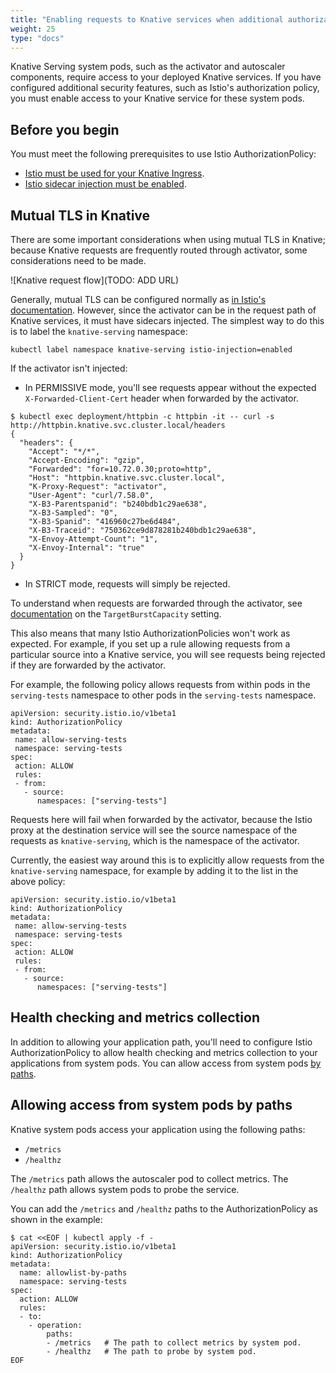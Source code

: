 ```yaml
---
title: "Enabling requests to Knative services when additional authorization policies are enabled"
weight: 25
type: "docs"
---
```


Knative Serving system pods, such as the activator and autoscaler components, require access to your deployed Knative services.
If you have configured additional security features, such as Istio's authorization policy, you must enable access to your Knative service for these system pods.

## Before you begin

You must meet the following prerequisites to use Istio AuthorizationPolicy:

- [Istio must be used for your Knative Ingress](https://knative.dev/docs/install/any-kubernetes-cluster/#installing-the-serving-component).
- [Istio sidecar injection must be enabled](https://istio.io/latest/docs/setup/additional-setup/sidecar-injection/).

## Mutual TLS in Knative

There are some important considerations when using mutual TLS in Knative; because Knative requests are frequently routed through activator, some considerations need to be made.

![Knative request flow](TODO: ADD URL)

Generally, mutual TLS can be configured normally as [in Istio's documentation](https://istio.io/latest/docs/tasks/security/authentication/mtls-migration/). However, since the activator can be in the request path of Knative services, it must have sidecars injected. The simplest way to do this is to label the `knative-serving` namespace:

```
kubectl label namespace knative-serving istio-injection=enabled
```

If the activator isn't injected:

- In PERMISSIVE mode, you'll see requests appear without the expected `X-Forwarded-Client-Cert` header when forwarded by the activator.

```
$ kubectl exec deployment/httpbin -c httpbin -it -- curl -s http://httpbin.knative.svc.cluster.local/headers
{
  "headers": {
    "Accept": "*/*", 
    "Accept-Encoding": "gzip", 
    "Forwarded": "for=10.72.0.30;proto=http", 
    "Host": "httpbin.knative.svc.cluster.local", 
    "K-Proxy-Request": "activator", 
    "User-Agent": "curl/7.58.0", 
    "X-B3-Parentspanid": "b240bdb1c29ae638", 
    "X-B3-Sampled": "0", 
    "X-B3-Spanid": "416960c27be6d484", 
    "X-B3-Traceid": "750362ce9d878281b240bdb1c29ae638", 
    "X-Envoy-Attempt-Count": "1", 
    "X-Envoy-Internal": "true"
  }
}
```

- In STRICT mode, requests will simply be rejected.

To understand when requests are forwarded through the activator, see [documentation](https://knative.dev/docs/serving/autoscaling/target-burst-capacity/) on the `TargetBurstCapacity` setting.

This also means that many Istio AuthorizationPolicies won't work as expected. For example, if you set up a rule allowing requests from a particular source into a Knative service, you will see requests being rejected if they are forwarded by the activator. 

For example, the following policy allows requests from within pods in the `serving-tests` namespace to other pods in the `serving-tests` namespace.

```
apiVersion: security.istio.io/v1beta1
kind: AuthorizationPolicy
metadata:
 name: allow-serving-tests
 namespace: serving-tests
spec:
 action: ALLOW
 rules:
 - from:
   - source:
      namespaces: ["serving-tests"]
```

Requests here will fail when forwarded by the activator, because the Istio proxy at the destination service will see the source namespace of the requests as `knative-serving`, which is the namespace of the activator.

Currently, the easiest way around this is to explicitly allow requests from the `knative-serving` namespace, for example by adding it to the list in the above policy:

```
apiVersion: security.istio.io/v1beta1
kind: AuthorizationPolicy
metadata:
 name: allow-serving-tests
 namespace: serving-tests
spec:
 action: ALLOW
 rules:
 - from:
   - source:
      namespaces: ["serving-tests"]
```

## Health checking and metrics collection

In addition to allowing your application path, you'll need to configure Istio AuthorizationPolicy
to allow health checking and metrics collection to your applications from system pods.
You can allow access from system pods [by paths](#allow-access-from-system-pods-by-paths).

## Allowing access from system pods by paths

Knative system pods access your application using the following paths:

- `/metrics`
- `/healthz`

The `/metrics` path allows the autoscaler pod to collect metrics.
The `/healthz` path allows system pods to probe the service.

You can add the `/metrics` and `/healthz` paths to the AuthorizationPolicy as shown in the example:

```
$ cat <<EOF | kubectl apply -f -
apiVersion: security.istio.io/v1beta1
kind: AuthorizationPolicy
metadata:
  name: allowlist-by-paths
  namespace: serving-tests
spec:
  action: ALLOW
  rules:
  - to:
    - operation:
        paths:
        - /metrics   # The path to collect metrics by system pod.
        - /healthz   # The path to probe by system pod.
EOF
```
